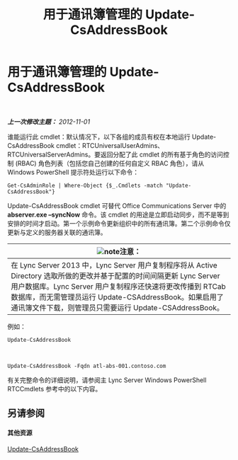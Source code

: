 ﻿---
title: 用于通讯簿管理的 Update-CsAddressBook
TOCTitle: 用于通讯簿管理的 Update-CsAddressBook
ms:assetid: 0ffd2ef8-201c-44aa-8c64-1c7b0eaa7d48
ms:mtpsurl: https://technet.microsoft.com/zh-cn/library/Gg429695(v=OCS.15)
ms:contentKeyID: 49312022
ms.date: 05/19/2016
mtps_version: v=OCS.15
ms.translationtype: HT
---

# 用于通讯簿管理的 Update-CsAddressBook

 

_**上一次修改主题：** 2012-11-01_

谁能运行此 cmdlet：默认情况下，以下各组的成员有权在本地运行 Update-CsAddressBook cmdlet：RTCUniversalUserAdmins、RTCUniversalServerAdmins。要返回分配了此 cmdlet 的所有基于角色的访问控制 (RBAC) 角色列表（包括您自己创建的任何自定义 RBAC 角色），请从 Windows PowerShell 提示符处运行以下命令：

    Get-CsAdminRole | Where-Object {$_.Cmdlets -match "Update-CsAddressBook"}

Update-CsAddressBook cmdlet 可替代 Office Communications Server 中的 **abserver.exe –syncNow** 命令。该 cmdlet 的用途是立即启动同步，而不是等到安排的时间才启动。第一个示例命令更新组织中的所有通讯簿。第二个示例命令仅更新与定义的服务器关联的通讯簿。

<table>
<thead>
<tr class="header">
<th><img src="images/Dn783119.note(OCS.15).gif" title="note" alt="note" />注意：</th>
</tr>
</thead>
<tbody>
<tr class="odd">
<td>在 Lync Server 2013 中，Lync Server 用户复制程序将从 Active Directory 选取所做的更改并基于配置的时间间隔更新 Lync Server 用户数据库。Lync Server 用户复制程序还快速将更改传播到 RTCab 数据库，而无需管理员运行 Update-CSAddressBook。如果启用了通讯簿文件下载，则管理员只需要运行 Update-CSAddressBook。</td>
</tr>
</tbody>
</table>


例如：

    Update-CsAddressBook

   &nbsp;

    Update-CsAddressBook -Fqdn atl-abs-001.contoso.com

有关完整命令的详细说明，请参阅主 Lync Server Windows PowerShell RTCCmdlets 参考中的以下内容。

## 另请参阅

#### 其他资源

[Update-CsAddressBook](https://docs.microsoft.com/en-us/powershell/module/skype/Update-CsAddressBook)

